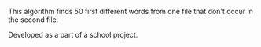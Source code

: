 This algorithm finds 50 first different words from one file that don't occur in the second file.

Developed as a part of a school project.
